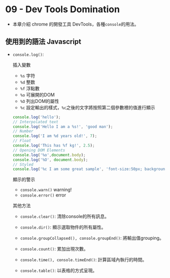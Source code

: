 # 09 - Dev Tools Domination

- 本章介紹 chrome 的開發工具 DevTools，各種`console`的用法。

## 使用到的語法 Javascript

- `console.log()`:
    
    插入變數

    * `%s` 字符
    * `%d` 整数
    * `%f` 浮點數
    * `%o` 可展開的DOM
    * `%O` 列出DOM的屬性
    * `%c` 設定輸出的樣式，`%c`之後的文字將按照第二個參數裡的值進行顯示

    ```javascript
    console.log('hello');
    // Interpolated text
    console.log('Hello I am a %s!', 'good man');
    // Number
    console.log('I am %d years old!', 7);
    // Float
    console.log('This has %f kg!', 2.5);
    // Opening DOM Elements
    console.log('%o',document.body); 
    console.log('%O', document.body);
    // Styled
    console.log('%c I am some great sample', 'font-size:50px; background:red; text-shadow: 10px 10px 0 blue')
    ```
    顯示的警示

    * `console.warn()`  warning!
    * `console.error()` error

    其他方法

    * `console.clear()`: 清除console的所有訊息。
    
    * `console.dir()`: 顯示選取物件的所有屬性。

    * `console.groupCollapsed(), console.groupEnd()`: 將輸出值grouping。

    * `console.count()`: 累加出現次數。

    * `console.time(), console.timeEnd()`: 計算區域內執行的時間。

    * `console.table()`: 以表格的方式呈現。




